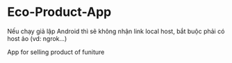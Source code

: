 # Eco-Product-App
Nếu chạy giả lập Android thì sẽ không nhận link local host, bắt buộc phải có host ảo (vd: ngrok...)

App for selling product of funiture
